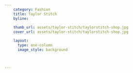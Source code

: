 ```yaml
---
    category: Fashion
    title: Taylor Stitch
    byline: 
    
    thumb_url: assets/taylor-stitch/taylorstitch-shop.jpg 
    cover_url: assets/taylor-stitch/taylorstitch-shop.jpg

    layout:
      type: one-column
      image_style: background 
      

        
---
```

